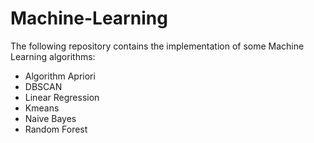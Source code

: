 # Machine-Learning

The following repository contains the implementation of some Machine Learning algorithms:

- Algorithm Apriori
- DBSCAN
- Linear Regression
- Kmeans
- Naive Bayes
- Random Forest
